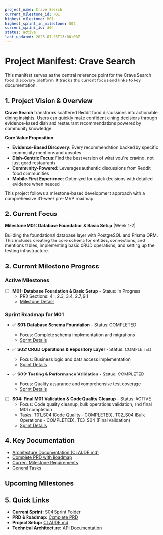 ```yaml
---
project_name: Crave Search
current_milestone_id: M01
highest_milestone: M01
highest_sprint_in_milestone: S04
current_sprint_id: S04
status: active
last_updated: 2025-07-26T13:00:00Z
---
```


# Project Manifest: Crave Search

This manifest serves as the central reference point for the Crave Search food discovery platform. It tracks the current focus and links to key documentation.

## 1. Project Vision & Overview

**Crave Search** transforms scattered Reddit food discussions into actionable dining insights. Users can quickly make confident dining decisions through evidence-based dish and restaurant recommendations powered by community knowledge.

**Core Value Proposition:**

- **Evidence-Based Discovery**: Every recommendation backed by specific community mentions and upvotes
- **Dish-Centric Focus**: Find the best version of what you're craving, not just good restaurants
- **Community-Powered**: Leverages authentic discussions from Reddit food communities
- **Mobile-First Experience**: Optimized for quick decisions with detailed evidence when needed

This project follows a milestone-based development approach with a comprehensive 31-week pre-MVP roadmap.

## 2. Current Focus

**Milestone M01: Database Foundation & Basic Setup** (Week 1-2)

Building the foundational database layer with PostgreSQL and Prisma ORM. This includes creating the core schema for entities, connections, and mentions tables, implementing basic CRUD operations, and setting up the testing infrastructure.

## 3. Current Milestone Progress

### Active Milestones

- [ ] **M01: Database Foundation & Basic Setup** - Status: In Progress
  - PRD Sections: 4.1, 2.3, 3.4, 2.7, 9.1
  - [Milestone Details](./02_REQUIREMENTS/M01_Database_Foundation_Basic_Setup/M01_milestone_meta.md)

### Sprint Roadmap for M01

- ✅ **S01: Database Schema Foundation** - Status: COMPLETED
  - Focus: Complete schema implementation and migrations
  - [Sprint Details](./03_SPRINTS/S01_M01_Database_Schema_Foundation/S01_M01_sprint_meta.md)

- ✅ **S02: CRUD Operations & Repository Layer** - Status: COMPLETED
  - Focus: Business logic and data access implementation
  - [Sprint Details](./03_SPRINTS/S02_M01_CRUD_Operations_Repository_Layer/S02_M01_sprint_meta.md)

- ✅ **S03: Testing & Performance Validation** - Status: COMPLETED
  - Focus: Quality assurance and comprehensive test coverage
  - [Sprint Details](./03_SPRINTS/S03_M01_Testing_Performance_Validation/S03_M01_sprint_meta.md)

- [ ] **S04: Final M01 Validation & Code Quality Cleanup** - Status: ACTIVE
  - Focus: Code quality cleanup, bulk operations validation, and final M01 completion
  - Tasks: T01_S04 (Code Quality - COMPLETED), T02_S04 (Bulk Operations - COMPLETED), T03_S04 (Final Validation)
  - [Sprint Details](./03_SPRINTS/S04_M01_Final_Validation_Cleanup/S04_M01_sprint_meta.md)

## 4. Key Documentation

- [Architecture Documentation (CLAUDE.md)](../CLAUDE.md)
- [Complete PRD with Roadmap](../../PRD.md)
- [Current Milestone Requirements](./02_REQUIREMENTS/M01_Database_Foundation_Basic_Setup/)
- [General Tasks](./04_GENERAL_TASKS/)

## Upcoming Milestones

## 5. Quick Links

- **Current Sprint:** [S04 Sprint Folder](./03_SPRINTS/S04_M01_Final_Validation_Cleanup/)
- **PRD & Roadmap:** [Complete PRD](../../PRD.md)
- **Project Setup:** [CLAUDE.md](../CLAUDE.md)
- **Technical Architecture:** [API Documentation](../../apps/api/README.md)
